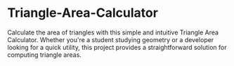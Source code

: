 # Triangle-Area-Calculator
Calculate the area of triangles with this simple and intuitive Triangle Area Calculator. Whether you're a student studying geometry or a developer looking for a quick utility, this project provides a straightforward solution for computing triangle areas.
